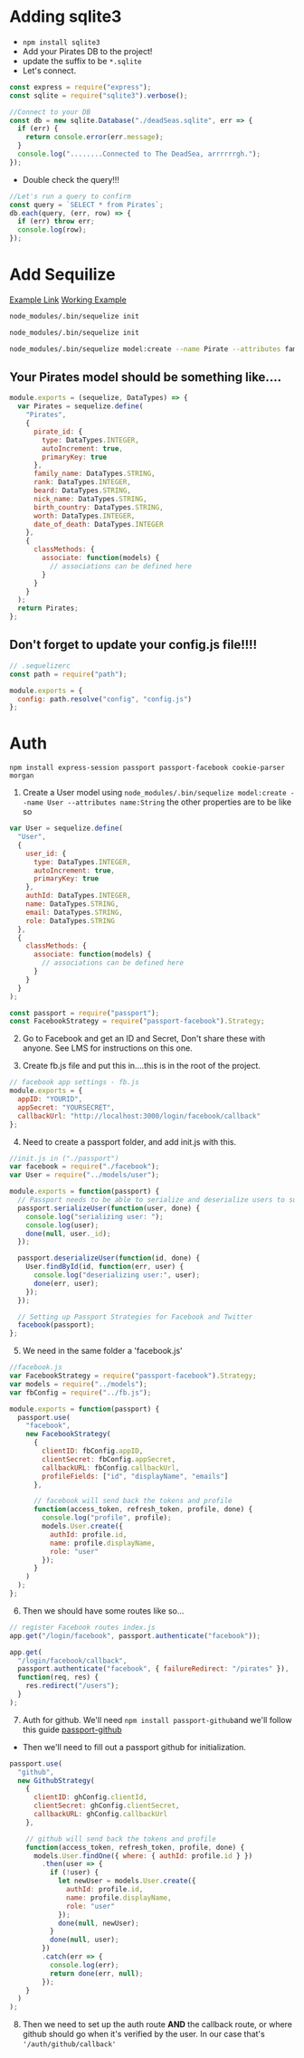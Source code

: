 # Adding sqlite3

* `npm install sqlite3`
* Add your Pirates DB to the project!
* update the suffix to be `*.sqlite`
* Let's connect.

```js
const express = require("express");
const sqlite = require("sqlite3").verbose();

//Connect to your DB
const db = new sqlite.Database("./deadSeas.sqlite", err => {
  if (err) {
    return console.error(err.message);
  }
  console.log("........Connected to The DeadSea, arrrrrrgh.");
});
```

* Double check the query!!!

```js
//Let's run a query to confirm
const query = `SELECT * from Pirates`;
db.each(query, (err, row) => {
  if (err) throw err;
  console.log(row);
});
```

# Add Sequilize

[Example Link](https://github.com/sequelize/express-example)
[Working Example](https://github.com/jtomchak/api-pirates/blob/sequilize/index.js)

```sh
node_modules/.bin/sequelize init
```

```sh
node_modules/.bin/sequelize init

node_modules/.bin/sequelize model:create --name Pirate --attributes family_name:String
```

## Your Pirates model should be something like....

```js
module.exports = (sequelize, DataTypes) => {
  var Pirates = sequelize.define(
    "Pirates",
    {
      pirate_id: {
        type: DataTypes.INTEGER,
        autoIncrement: true,
        primaryKey: true
      },
      family_name: DataTypes.STRING,
      rank: DataTypes.INTEGER,
      beard: DataTypes.STRING,
      nick_name: DataTypes.STRING,
      birth_country: DataTypes.STRING,
      worth: DataTypes.INTEGER,
      date_of_death: DataTypes.INTEGER
    },
    {
      classMethods: {
        associate: function(models) {
          // associations can be defined here
        }
      }
    }
  );
  return Pirates;
};
```

## Don't forget to update your config.js file!!!!

```js
// .sequelizerc
const path = require("path");

module.exports = {
  config: path.resolve("config", "config.js")
};
```

# Auth

`npm install express-session passport passport-facebook cookie-parser morgan`

1.  Create a User model using `node_modules/.bin/sequelize model:create --name User --attributes name:String` the other properties are to be like so

```js
var User = sequelize.define(
  "User",
  {
    user_id: {
      type: DataTypes.INTEGER,
      autoIncrement: true,
      primaryKey: true
    },
    authId: DataTypes.INTEGER,
    name: DataTypes.STRING,
    email: DataTypes.STRING,
    role: DataTypes.STRING
  },
  {
    classMethods: {
      associate: function(models) {
        // associations can be defined here
      }
    }
  }
);
```

```js
const passport = require("passport");
const FacebookStrategy = require("passport-facebook").Strategy;
```

2.  Go to Facebook and get an ID and Secret, Don't share these with anyone. See LMS for instructions on this one.

3.  Create fb.js file and put this in....this is in the root of the project.

```js
// facebook app settings - fb.js
module.exports = {
  appID: "YOURID",
  appSecret: "YOURSECRET",
  callbackUrl: "http://localhost:3000/login/facebook/callback"
};
```

4.  Need to create a passport folder, and add init.js with this.

```js
//init.js in ("./passport")
var facebook = require("./facebook");
var User = require("../models/user");

module.exports = function(passport) {
  // Passport needs to be able to serialize and deserialize users to support persistent login sessions
  passport.serializeUser(function(user, done) {
    console.log("serializing user: ");
    console.log(user);
    done(null, user._id);
  });

  passport.deserializeUser(function(id, done) {
    User.findById(id, function(err, user) {
      console.log("deserializing user:", user);
      done(err, user);
    });
  });

  // Setting up Passport Strategies for Facebook and Twitter
  facebook(passport);
};
```

5.  We need in the same folder a 'facebook.js'

```js
//facebook.js
var FacebookStrategy = require("passport-facebook").Strategy;
var models = require("../models");
var fbConfig = require("../fb.js");

module.exports = function(passport) {
  passport.use(
    "facebook",
    new FacebookStrategy(
      {
        clientID: fbConfig.appID,
        clientSecret: fbConfig.appSecret,
        callbackURL: fbConfig.callbackUrl,
        profileFields: ["id", "displayName", "emails"]
      },

      // facebook will send back the tokens and profile
      function(access_token, refresh_token, profile, done) {
        console.log("profile", profile);
        models.User.create({
          authId: profile.id,
          name: profile.displayName,
          role: "user"
        });
      }
    )
  );
};
```

6.  Then we should have some routes like so...

```js
// register Facebook routes index.js
app.get("/login/facebook", passport.authenticate("facebook"));

app.get(
  "/login/facebook/callback",
  passport.authenticate("facebook", { failureRedirect: "/pirates" }),
  function(req, res) {
    res.redirect("/users");
  }
);
```

7.  Auth for github. We'll need `npm install passport-github`and we'll follow this guide [passport-github](https://github.com/jaredhanson/passport-github)

* Then we'll need to fill out a passport github for initialization.

```js
passport.use(
  "github",
  new GithubStrategy(
    {
      clientID: ghConfig.clientId,
      clientSecret: ghConfig.clientSecret,
      callbackURL: ghConfig.callbackUrl
    },

    // github will send back the tokens and profile
    function(access_token, refresh_token, profile, done) {
      models.User.findOne({ where: { authId: profile.id } })
        .then(user => {
          if (!user) {
            let newUser = models.User.create({
              authId: profile.id,
              name: profile.displayName,
              role: "user"
            });
            done(null, newUser);
          }
          done(null, user);
        })
        .catch(err => {
          console.log(err);
          return done(err, null);
        });
    }
  )
);
```

8.  Then we need to set up the auth route **AND** the callback route, or where github should go when it's verified by the user. In our case that's `'/auth/github/callback'`
